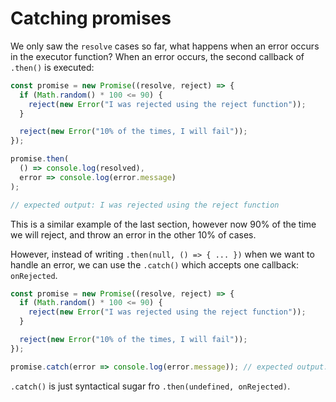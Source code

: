 # **Catching promises**

We only saw the `resolve` cases so far, what happens when an error occurs in the executor function?
When an error occurs, the second callback of `.then()` is executed:

```js
const promise = new Promise((resolve, reject) => {
  if (Math.random() * 100 <= 90) {
    reject(new Error("I was rejected using the reject function"));
  }

  reject(new Error("10% of the times, I will fail"));
});

promise.then(
  () => console.log(resolved),
  error => console.log(error.message)
);

// expected output: I was rejected using the reject function
```

This is a similar example of the last section, however now 90% of the time we will reject, and throw an error in
the other 10% of cases.

However, instead of writing `.then(null, () => { ... })` when we want to handle an error, we can use the `.catch()`
which accepts one callback: `onRejected`.

```js
const promise = new Promise((resolve, reject) => {
  if (Math.random() * 100 <= 90) {
    reject(new Error("I was rejected using the reject function"));
  }

  reject(new Error("10% of the times, I will fail"));
});

promise.catch(error => console.log(error.message)); // expected output: I was rejected using the reject function
```

`.catch()` is just syntactical sugar fro `.then(undefined, onRejected)`.
